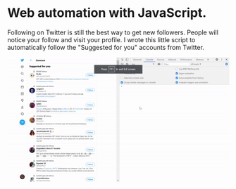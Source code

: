 # Web automation with JavaScript. 

Following on Twitter is still the best way to get new followers. People will notice your follow and visit your profile.
I wrote this little script to automatically follow the "Suggested for you" accounts from Twitter. 



![alt](https://github.com/5ebs/autoFollow/blob/main/example.gif)

